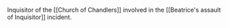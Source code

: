 Inquisitor of the [[Church of Chandlers]] involved in the [[Beatrice's assault of Inquisitor]] incident.